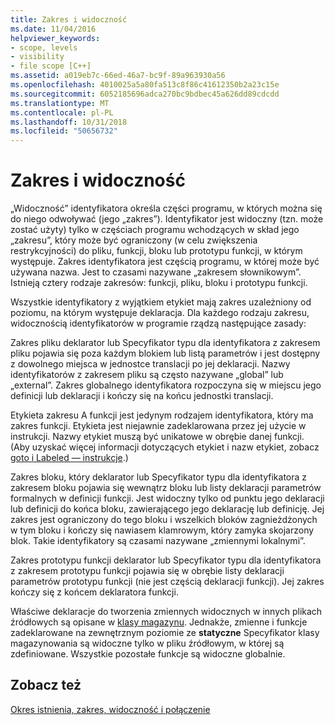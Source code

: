 ```yaml
---
title: Zakres i widoczność
ms.date: 11/04/2016
helpviewer_keywords:
- scope, levels
- visibility
- file scope [C++]
ms.assetid: a019eb7c-66ed-46a7-bc9f-89a963930a56
ms.openlocfilehash: 4010025a5a80fa513c8f86c41612350b2a23c15e
ms.sourcegitcommit: 6052185696adca270bc9bdbec45a626dd89cdcdd
ms.translationtype: MT
ms.contentlocale: pl-PL
ms.lasthandoff: 10/31/2018
ms.locfileid: "50656732"
---
```

# <a name="scope-and-visibility"></a>Zakres i widoczność

„Widoczność” identyfikatora określa części programu, w których można się do niego odwoływać (jego „zakres”). Identyfikator jest widoczny (tzn. może zostać użyty) tylko w częściach programu wchodzących w skład jego „zakresu”, który może być ograniczony (w celu zwiększenia restrykcyjności) do pliku, funkcji, bloku lub prototypu funkcji, w którym występuje. Zakres identyfikatora jest częścią programu, w której może być używana nazwa. Jest to czasami nazywane „zakresem słownikowym”. Istnieją cztery rodzaje zakresów: funkcji, pliku, bloku i prototypu funkcji.

Wszystkie identyfikatory z wyjątkiem etykiet mają zakres uzależniony od poziomu, na którym występuje deklaracja. Dla każdego rodzaju zakresu, widocznością identyfikatorów w programie rządzą następujące zasady:

Zakres pliku deklarator lub Specyfikator typu dla identyfikatora z zakresem pliku pojawia się poza każdym blokiem lub listą parametrów i jest dostępny z dowolnego miejsca w jednostce translacji po jej deklaracji. Nazwy identyfikatorów z zakresem pliku są często nazywane „global” lub „external”. Zakres globalnego identyfikatora rozpoczyna się w miejscu jego definicji lub deklaracji i kończy się na końcu jednostki translacji.

Etykieta zakresu A funkcji jest jedynym rodzajem identyfikatora, który ma zakres funkcji. Etykieta jest niejawnie zadeklarowana przez jej użycie w instrukcji. Nazwy etykiet muszą być unikatowe w obrębie danej funkcji. (Aby uzyskać więcej informacji dotyczących etykiet i nazw etykiet, zobacz [goto i Labeled — instrukcje](../c-language/goto-and-labeled-statements-c.md).)

Zakres bloku, który deklarator lub Specyfikator typu dla identyfikatora z zakresem bloku pojawia się wewnątrz bloku lub listy deklaracji parametrów formalnych w definicji funkcji. Jest widoczny tylko od punktu jego deklaracji lub definicji do końca bloku, zawierającego jego deklarację lub definicję. Jej zakres jest ograniczony do tego bloku i wszelkich bloków zagnieżdżonych w tym bloku i kończy się nawiasem klamrowym, który zamyka skojarzony blok. Takie identyfikatory są czasami nazywane „zmiennymi lokalnymi”.

Zakres prototypu funkcji deklarator lub Specyfikator typu dla identyfikatora z zakresem prototypu funkcji pojawia się w obrębie listy deklaracji parametrów prototypu funkcji (nie jest częścią deklaracji funkcji). Jej zakres kończy się z końcem deklaratora funkcji.

Właściwe deklaracje do tworzenia zmiennych widocznych w innych plikach źródłowych są opisane w [klasy magazynu](../c-language/c-storage-classes.md). Jednakże, zmienne i funkcje zadeklarowane na zewnętrznym poziomie ze **statyczne** Specyfikator klasy magazynowania są widoczne tylko w pliku źródłowym, w której są zdefiniowane. Wszystkie pozostałe funkcje są widoczne globalnie.

## <a name="see-also"></a>Zobacz też

[Okres istnienia, zakres, widoczność i połączenie](../c-language/lifetime-scope-visibility-and-linkage.md)
